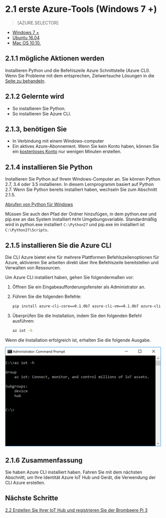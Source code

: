 <properties
 pageTitle="Abrufen von Azure-Tools (Windows 7 +) | Microsoft Azure"
 description="Installieren Sie Python und Azure Line Interface (CLI Azure) unter Windows 7 und höhere Versionen."
 services="iot-hub"
 documentationCenter=""
 authors="shizn"
 manager="timlt"
 tags=""
 keywords=""/>

<tags
 ms.service="iot-hub"
 ms.devlang="multiple"
 ms.topic="article"
 ms.tgt_pltfrm="na"
 ms.workload="na"
 ms.date="10/21/2016"
 ms.author="xshi"/>

# <a name="21-get-azure-tools-windows-7-"></a>2.1 erste Azure-Tools (Windows 7 +)

> [AZURE.SELECTOR]
- [Windows 7 +](iot-hub-raspberry-pi-kit-node-lesson2-get-azure-tools-win32.md)
- [Ubuntu 16.04](iot-hub-raspberry-pi-kit-node-lesson2-get-azure-tools-ubuntu.md)
- [Mac OS 10.10.](iot-hub-raspberry-pi-kit-node-lesson2-get-azure-tools-mac.md)

## <a name="211-what-you-will-do"></a>2.1.1 mögliche Aktionen werden

Installieren Python und die Befehlszeile Azure Schnittstelle (Azure CLI). Wenn Sie Probleme mit dem entsprechen, Zielwertsuche Lösungen in die [Seite zu behandeln](iot-hub-raspberry-pi-kit-node-troubleshooting.md).

## <a name="212-what-you-will-learn"></a>2.1.2 Gelernte wird

- So installieren Sie Python.
- So installieren Sie Azure CLI.

## <a name="213-what-you-need"></a>2.1.3, benötigen Sie

- In Verbindung mit einem Windows-computer
- Ein aktives Azure-Abonnement. Wenn Sie kein Konto haben, können Sie ein [kostenloses Konto](https://azure.microsoft.com/free/) nur wenigen Minuten erstellen.

## <a name="214-install-python"></a>2.1.4 installieren Sie Python

Installieren Sie Python auf Ihrem Windows-Computer an. Sie können Python 2.7, 3.4 oder 3.5 installieren. In diesem Lernprogramm basiert auf Python 2.7. Wenn Sie Python bereits installiert haben, wechseln Sie zum Abschnitt 2.1.5.

[Abrufen von Python für Windows](https://www.python.org/downloads/)

Müssen Sie auch den Pfad der Ordner hinzufügen, in dem python.exe und pip.exe an das System installiert `PATH` Umgebungsvariable. Standardmäßig wird in python.exe installiert `C:\Python27` und pip.exe im installiert ist `C:\Python27\Scripts`.

## <a name="215-install-the-azure-cli"></a>2.1.5 installieren Sie die Azure CLI

Die CLI Azure bietet eine für mehrere Plattformen Befehlszeilenoptionen für Azure, aktivieren Sie arbeiten direkt über Ihre Befehlszeile bereitstellen und Verwalten von Ressourcen.

Um Azure CLI installiert haben, gehen Sie folgendermaßen vor:

1. Öffnen Sie ein Eingabeaufforderungsfenster als Administrator an.
2. Führen Sie die folgenden Befehle:

    ```bash
    pip install azure-cli-core==0.1.0b7 azure-cli-vm==0.1.0b7 azure-cli-storage==0.1.0b7 azure-cli-role==0.1.0b7 azure-cli-resource==0.1.0b7 azure-cli-profile==0.1.0b7 azure-cli-network==0.1.0b7 azure-cli-iot==0.1.0b7 azure-cli-feedback==0.1.0b7 azure-cli-configure==0.1.0b7 azure-cli-component==0.1.0b7 azure-cli==0.1.0b7
    ```
3. Überprüfen Sie die Installation, indem Sie den folgenden Befehl ausführen:

    ```bash
    az iot -h
    ```

Wenn die Installation erfolgreich ist, erhalten Sie die folgende Ausgabe.

![BW Iot -h](media/iot-hub-raspberry-pi-lessons/lesson2/az_iot_help_win.png)

## <a name="216-summary"></a>2.1.6 Zusammenfassung

Sie haben Azure CLI installiert haben. Fahren Sie mit dem nächsten Abschnitt, um Ihre Identität Azure IoT Hub und Gerät, die Verwendung der CLI Azure erstellen.

## <a name="next-steps"></a>Nächste Schritte

[2.2 Erstellen Sie Ihrer IoT Hub und registrieren Sie der Brombeere Pi 3](iot-hub-raspberry-pi-kit-node-lesson2-prepare-azure-iot-hub.md)
